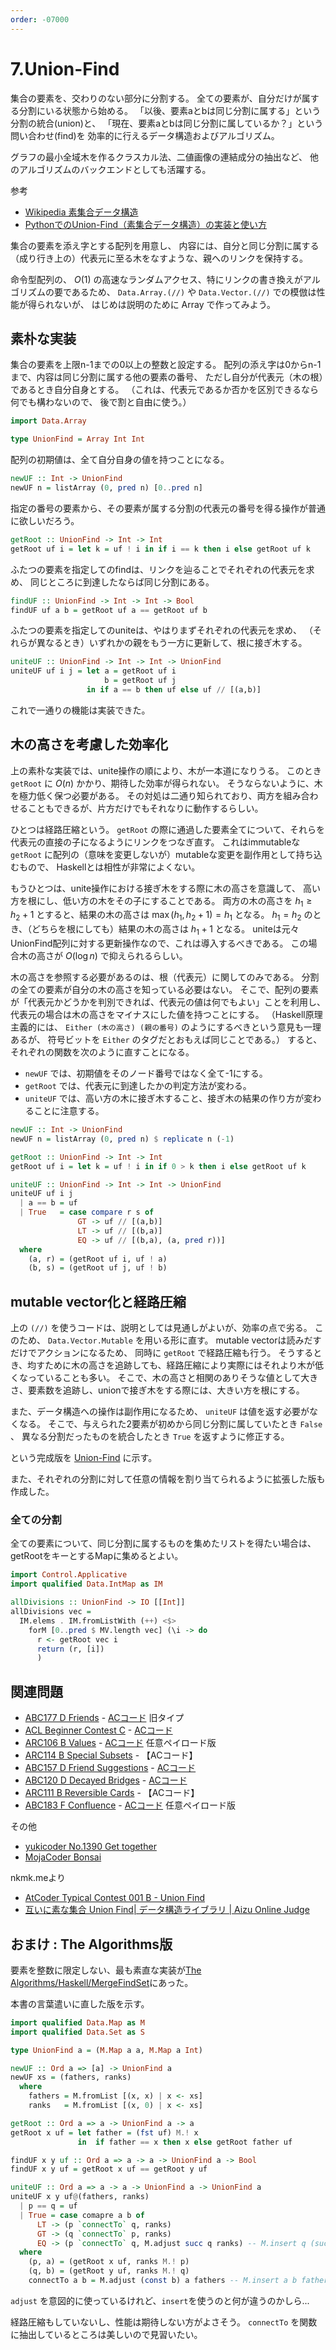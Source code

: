 ```yaml
---
order: -07000
---
```

# 7.Union-Find

集合の要素を、交わりのない部分に分割する。
全ての要素が、自分だけが属する分割にいる状態から始める。
「以後、要素aとbは同じ分割に属する」という分割の統合(union)と、
「現在、要素aとbは同じ分割に属しているか？」という問い合わせ(find)を
効率的に行えるデータ構造およびアルゴリズム。

グラフの最小全域木を作るクラスカル法、二値画像の連結成分の抽出など、
他のアルゴリズムのバックエンドとしても活躍する。

参考
- [Wikipedia 素集合データ構造](https://ja.wikipedia.org/wiki/%E7%B4%A0%E9%9B%86%E5%90%88%E3%83%87%E3%83%BC%E3%82%BF%E6%A7%8B%E9%80%A0)
- [PythonでのUnion-Find（素集合データ構造）の実装と使い方](https://note.nkmk.me/python-union-find/)

集合の要素を添え字とする配列を用意し、
内容には、自分と同じ分割に属する（成り行き上の）代表元に至る木をなすような、親へのリンクを保持する。

命令型配列の、 $O(1)$ の高速なランダムアクセス、特にリンクの書き換えがアルゴリズムの要であるため、
`Data.Array.(//)` や `Data.Vector.(//)` での模倣は性能が得られないが、
はじめは説明のために Array で作ってみよう。

## 素朴な実装

集合の要素を上限n-1までの0以上の整数と設定する。
配列の添え字は0からn-1まで、内容は同じ分割に属する他の要素の番号、
ただし自分が代表元（木の根）であるとき自分自身とする。
（これは、代表元であるか否かを区別できるなら何でも構わないので、
後で割と自由に使う。）

```haskell
import Data.Array

type UnionFind = Array Int Int
```

配列の初期値は、全て自分自身の値を持つことになる。

```haskell
newUF :: Int -> UnionFind
newUF n = listArray (0, pred n) [0..pred n]
```

指定の番号の要素から、その要素が属する分割の代表元の番号を得る操作が普通に欲しいだろう。

```haskell
getRoot :: UnionFind -> Int -> Int
getRoot uf i = let k = uf ! i in if i == k then i else getRoot uf k
```

ふたつの要素を指定してのfindは、リンクを辿ることでそれぞれの代表元を求め、
同じところに到達したならば同じ分割にある。

```haskell
findUF :: UnionFind -> Int -> Int -> Bool
findUF uf a b = getRoot uf a == getRoot uf b
```

ふたつの要素を指定してのuniteは、やはりまずそれぞれの代表元を求め、
（それらが異なるとき）いずれかの親をもう一方に更新して、根に接ぎ木する。

```haskell
uniteUF :: UnionFind -> Int -> Int -> UnionFind
uniteUF uf i j = let a = getRoot uf i
                     b = getRoot uf j
                 in if a == b then uf else uf // [(a,b)]
```

これで一通りの機能は実装できた。

## 木の高さを考慮した効率化

上の素朴な実装では、unite操作の順により、木が一本道になりうる。
このとき `getRoot` に $O(n)$ かかり、期待した効率が得られない。
そうならないように、木を極力低く保つ必要がある。
その対処は二通り知られており、両方を組み合わせることもできるが、片方だけでもそれなりに動作するらしい。

ひとつは経路圧縮という。
`getRoot` の際に通過した要素全てについて、それらを代表元の直接の子になるようにリンクをつなぎ直す。
これはimmutableな `getRoot` に配列の（意味を変更しないが）mutableな変更を副作用として持ち込むもので、
Haskellとは相性が非常によくない。

もうひとつは、unite操作における接ぎ木をする際に木の高さを意識して、
高い方を根にし、低い方の木をその子にすることである。
両方の木の高さを $h_1 \geq h_2 + 1$ とすると、結果の木の高さは $\max(h_1, h_2+1) = h_1$ となる。
$h_1 = h_2$ のとき、（どちらを根にしても）結果の木の高さは $h_1+1$ となる。
uniteは元々UnionFind配列に対する更新操作なので、これは導入するべきである。
この場合木の高さが $O(\log n)$ で抑えられるらしい。

木の高さを参照する必要があるのは、根（代表元）に関してのみである。
分割の全ての要素が自分の木の高さを知っている必要はない。
そこで、配列の要素が「代表元かどうかを判別できれば、代表元の値は何でもよい」ことを利用し、
代表元の場合は木の高さをマイナスにした値を持つことにする。
（Haskell原理主義的には、 `Either (木の高さ) (親の番号)` のようにするべきという意見も一理あるが、
符号ビットを `Either` のタグだとおもえば同じことである。）
すると、それぞれの関数を次のように直すことになる。

- `newUF` では、初期値をそのノード番号ではなく全て-1にする。
- `getRoot` では、代表元に到達したかの判定方法が変わる。
- `uniteUF` では、高い方の木に接ぎ木すること、接ぎ木の結果の作り方が変わることに注意する。

```haskell
newUF :: Int -> UnionFind
newUF n = listArray (0, pred n) $ replicate n (-1)

getRoot :: UnionFind -> Int -> Int
getRoot uf i = let k = uf ! i in if 0 > k then i else getRoot uf k

uniteUF :: UnionFind -> Int -> Int -> UnionFind
uniteUF uf i j
  | a == b = uf
  | True   = case compare r s of
               GT -> uf // [(a,b)]
               LT -> uf // [(b,a)]
               EQ -> uf // [(b,a), (a, pred r))]
  where
    (a, r) = (getRoot uf i, uf ! a)
    (b, s) = (getRoot uf j, uf ! b)
```
 
## mutable vector化と経路圧縮

上の `(//)` を使うコードは、説明としては見通しがよいが、効率の点で劣る。
このため、 `Data.Vector.Mutable` を用いる形に直す。
mutable vectorは読みだすだけでアクションになるため、
同時に `getRoot` で経路圧縮も行う。
そうするとき、均すために木の高さを追跡しても、経路圧縮により実際にはそれより木が低くなっていることも多い。
そこで、木の高さと相関のありそうな値として大きさ、要素数を追跡し、unionで接ぎ木をする際には、大きい方を根にする。

また、データ構造への操作は副作用になるため、 `uniteUF` は値を返す必要がなくなる。
そこで、与えられた2要素が初めから同じ分割に属していたとき `False` 、
異なる分割だったものを統合したとき `True` を返すように修正する。

という完成版を
[Union-Find](/H4A/ad/misc/unionfind/)
に示す。

また、それぞれの分割に対して任意の情報を割り当てられるように拡張した版も作成した。

<!--
-- 分割の要素数
sizeUF :: UnionFind -> Int -> IO Int

sizeUF :: UnionFind -> Int -> IO Int
sizeUF vec i = do
  j <- getRoot vec i
  s <- MUV.read vec j
  return (-s)
-->

### 全ての分割

全ての要素について、同じ分割に属するものを集めたリストを得たい場合は、
getRootをキーとするMapに集めるとよい。

```haskell
import Control.Applicative
import qualified Data.IntMap as IM

allDivisions :: UnionFind -> IO [[Int]]
allDivisions vec =
  IM.elems . IM.fromListWith (++) <$>
    forM [0..pred $ MV.length vec] (\i -> do
      r <- getRoot vec i
      return (r, [i])
      )
```

## 関連問題

- [ABC177 D Friends](https://atcoder.jp/contests/abc177/tasks/abc177_d) - [ACコード](https://atcoder.jp/contests/abc177/submissions/22742331) 旧タイプ
- [ACL Beginner Contest C](https://atcoder.jp/contests/abl/tasks/abl_c) - [ACコード](https://atcoder.jp/contests/abl/submissions/27497827)
- [ARC106 B Values](https://atcoder.jp/contests/arc106/tasks/arc106_b) - [ACコード](https://atcoder.jp/contests/arc106/submissions/28698922) 任意ペイロード版
- [ARC114 B Special Subsets](https://atcoder.jp/contests/arc114/tasks/arc114_b) - 【ACコード】
- [ABC157 D Friend Suggestions](https://atcoder.jp/contests/abc157/tasks/abc157_d) - [ACコード](https://atcoder.jp/contests/abc157/submissions/28673652)
- [ABC120 D Decayed Bridges](https://atcoder.jp/contests/abc120/tasks/abc120_d) - [ACコード](https://atcoder.jp/contests/abc120/submissions/28669145)
- [ARC111 B Reversible Cards](https://atcoder.jp/contests/arc111/tasks/arc111_b) - 【ACコード】
- [ABC183 F Confluence](https://atcoder.jp/contests/abc183/tasks/abc183_f) - [ACコード](https://atcoder.jp/contests/abc183/submissions/28677604) 任意ペイロード版

その他
- [yukicoder No.1390 Get together](https://yukicoder.me/problems/no/1390)
- [MojaCoder Bonsai](https://mojacoder.app/users/magurofly/problems/bonsai)

nkmk.meより
- [AtCoder Typical Contest 001 B - Union Find](https://atcoder.jp/contests/atc001/tasks/unionfind_a)
- [互いに素な集合 Union Find| データ構造ライブラリ | Aizu Online Judge](http://judge.u-aizu.ac.jp/onlinejudge/description.jsp?id=DSL_1_A&lang=jp)


## おまけ : The Algorithms版

要素を整数に限定しない、最も素直な実装が[The Algorithms/Haskell/MergeFindSet](https://github.com/TheAlgorithms/Haskell/blob/master/src/SpecializedStructure/MergeFindSet.hs)にあった。

本書の言葉遣いに直した版を示す。

```haskell
import qualified Data.Map as M
import qualified Data.Set as S

type UnionFind a = (M.Map a a, M.Map a Int)

newUF :: Ord a => [a] -> UnionFind a
newUF xs = (fathers, ranks)
  where
    fathers = M.fromList [(x, x) | x <- xs]
    ranks   = M.fromList [(x, 0) | x <- xs]

getRoot :: Ord a => a -> UnionFind a -> a
getRoot x uf = let father = (fst uf) M.! x
               in  if father == x then x else getRoot father uf

findUF x y uf :: Ord a => a -> a -> UnionFind a -> Bool
findUF x y uf = getRoot x uf == getRoot y uf

uniteUF :: Ord a => a -> a -> UnionFind a -> UnionFind a
uniteUF x y uf@(fathers, ranks)
  | p == q = uf
  | True = case comapre a b of
      LT -> (p `connectTo` q, ranks)
      GT -> (q `connectTo` p, ranks)
      EQ -> (p `connectTo` q, M.adjust succ q ranks) -- M.insert q (succ b) ranks
  where
    (p, a) = (getRoot x uf, ranks M.! p)
    (q, b) = (getRoot y uf, ranks M.! q)
    connectTo a b = M.adjust (const b) a fathers -- M.insert a b fathers
```
`adjust` を意図的に使っているけれど、`insert`を使うのと何が違うのかしら...

経路圧縮もしていないし、性能は期待しない方がよさそう。
`connectTo` を関数に抽出しているところは美しいので見習いたい。
